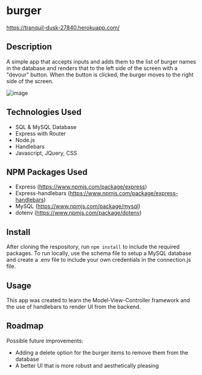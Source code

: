 # burger

https://tranquil-dusk-27840.herokuapp.com/

## Description

A simple app that accepts inputs and adds them to the list of burger names in the database and renders that to the left side of the screen with a "devour" button.  When the button is clicked, the burger moves to the right side of the screen.

![image](https://user-images.githubusercontent.com/15148861/55929160-4fb38100-5bd0-11e9-9c91-a15e15fc6daf.png)

## Technologies Used

* SQL & MySQL Database
* Express with Router
* Node.js
* Handlebars
* Javascript, JQuery, CSS

## NPM Packages Used

* Express (https://www.npmjs.com/package/express)
* Express-handlebars (https://www.npmjs.com/package/express-handlebars)
* MySQL (https://www.npmjs.com/package/mysql)
* dotenv (https://www.npmjs.com/package/dotenv)

## Install

After cloning the respository, run `npm install` to include the required packages.  To run locally, use the schema file to setup a MySQL database and create a .env file to include your own credentials in the connection.js file.

## Usage

This app was created to learn the Model-View-Controller framework and the use of handlebars to render UI from the backend.

## Roadmap

Possible future improvements:
* Adding a delete option for the burger items to remove them from the database
* A better UI that is more robust and aesthetically pleasing
